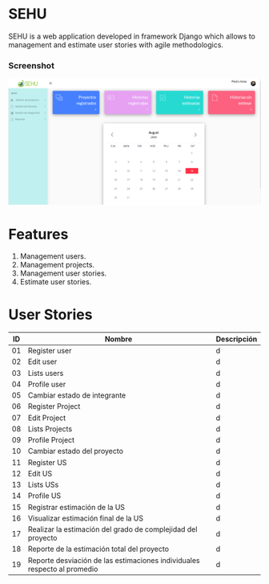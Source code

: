 # SEHU

SEHU is a web application developed in framework Django which allows to management and estimate user stories with agile methodologics.

### Screenshot

![SEHU template preview](https://github.com/aurajimenez/SEHU/blob/master/static/images/screen.png)

# Features

1. Management users.
2. Management projects.
3. Management user stories.
4. Estimate user stories.

# User Stories
| ID | Nombre | Descripción |
|--|-----|------|
| 01| Register user | d |
| 02| Edit user | d |
| 03| Lists users | d |
| 04| Profile user | d |
| 05| Cambiar estado de integrante| d |
| 06| Register Project | d |
| 07| Edit Project | d |
| 08| Lists Projects | d |
| 09| Profile Project | d |
| 10| Cambiar estado del proyecto| d |
| 11| Register US | d |
| 12| Edit US | d |
| 13| Lists USs | d |
| 14| Profile US | d |
| 15| Registrar estimación de la US | d |
| 16| Visualizar estimación final de la US | d |
| 17| Realizar la estimación del grado de complejidad del proyecto| d |
| 18| Reporte de la estimación total del proyecto| d |
| 19| Reporte desviación de las estimaciones individuales respecto al promedio| d |